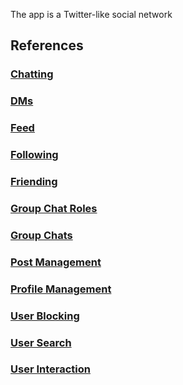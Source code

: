 The app is a Twitter-like social network

## References

### [Chatting](./chatting.md)

### [DMs](./dms.md)

### [Feed](./feed.md)

### [Following](./following.md)

### [Friending](./friending.md)

### [Group Chat Roles](./group-chat-roles.md)

### [Group Chats](./group-chats.md)

### [Post Management](./post-management.md)

### [Profile Management](./profile-management.md)

### [User Blocking](./user-blocking.md)

### [User Search](./user-search.md)

### [User Interaction](./users-interaction.md)
